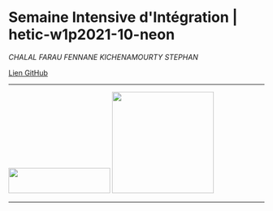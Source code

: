# Semaine Intensive d'Intégration | hetic-w1p2021-10-neon
*CHALAL FARAU FENNANE KICHENAMOURTY STEPHAN*

[Lien GitHub](https://github.com/Benjigo93/hetic-w1p2021-10-neon)

---
<img src="../assets/haribo-logo.png" width="200" height="50"> <img src="../assets/hetic-logo.png" width="200">
***
